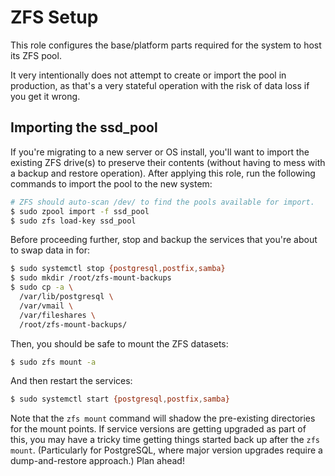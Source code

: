# ZFS Setup

This role configures the base/platform parts required for the system to host its ZFS pool.

It very intentionally does not attempt to create or import the pool in production,
  as that's a very stateful operation with the risk of data loss if you get it wrong.

## Importing the ssd_pool

If you're migrating to a new server or OS install,
  you'll want to import the existing ZFS drive(s)
  to preserve their contents
  (without having to mess with a backup and restore operation).
After applying this role,
  run the following commands to import the pool to the new system:

```bash
# ZFS should auto-scan /dev/ to find the pools available for import.
$ sudo zpool import -f ssd_pool
$ sudo zfs load-key ssd_pool
```

Before proceeding further,
  stop and backup the services that you're about to swap data in for:

```bash
$ sudo systemctl stop {postgresql,postfix,samba}
$ sudo mkdir /root/zfs-mount-backups
$ sudo cp -a \
  /var/lib/postgresql \
  /var/vmail \
  /var/fileshares \
  /root/zfs-mount-backups/
```

Then, you should be safe to mount the ZFS datasets:

```bash
$ sudo zfs mount -a
```

And then restart the services:

```bash
$ sudo systemctl start {postgresql,postfix,samba}
```

Note that the `zfs mount` command will shadow
  the pre-existing directories for the mount points.
If service versions are getting upgraded as part of this,
  you may have a tricky time getting things started back up after the `zfs mount`.
(Particularly for PostgreSQL,
  where major version upgrades require a dump-and-restore approach.)
Plan ahead!
